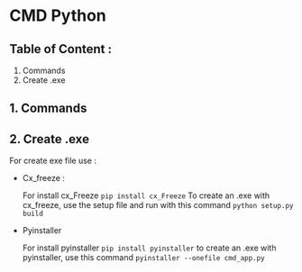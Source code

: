 # CMD Python

## Table of Content : 

1. Commands
2. Create .exe 

## 1. Commands





## 2. Create .exe

For create exe file use :

- Cx_freeze : 

    For install cx_Freeze
    `pip install cx_Freeze`
    To create an .exe with cx_freeze, use the setup file and run with this command
    `python setup.py build`

- Pyinstaller

    For install pyinstaller
    `pip install pyinstaller`
    to create an .exe with  pyinstaller, use this command 
    `pyinstaller --onefile cmd_app.py`